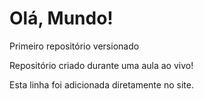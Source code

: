 # Olá, Mundo!
 Primeiro repositório versionado

Repositório criado durante uma aula ao vivo!

Esta linha foi adicionada diretamente no site.
